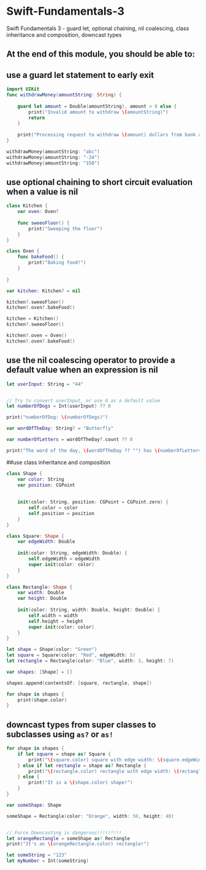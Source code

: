 # Swift-Fundamentals-3
Swift Fundamentals 3 - guard let, optional chaining, nil coalescing, class inheritance and composition, downcast types
## At the end of this module, you should be able to:

## use a guard let statement to early exit
```Swift
import UIKit
func withdrawMoney(amountString: String) {
    
    guard let amount = Double(amountString), amount > 0 else {
        print("Invalid amount to withdraw \(amountString)")
        return
    }
    
    print("Processing request to withdraw \(amount) dollars from bank account.")
}

withdrawMoney(amountString: "abc")
withdrawMoney(amountString: "-34")
withdrawMoney(amountString: "150")
```

## use optional chaining to short circuit evaluation when a value is nil
```Swift
class Kitchen {
    var oven: Oven?
    
    func sweeoFloor() {
        print("Sweeping the floor")
    }
}

class Oven {
    func bakeFood() {
        print("Baking food!")
    }
    
}

var kitchen: Kitchen? = nil

kitchen?.sweeoFloor()
kitchen?.oven?.bakeFood()

kitchen = Kitchen()
kitchen?.sweeoFloor()

kitchen?.oven = Oven()
kitchen?.oven?.bakeFood()
```
## use the nil coalescing operator to provide a default value when an expression is nil
```Swift
let userInput: String = "44"


// Try to convert userInput, or use 0 as a default value
let numberOfDogs = Int(userInput) ?? 0

print("numberOfDog: \(numberOfDogs)")

var wordOfTheDay: String? = "Butterfly"

var numberOfLetters = wordOfTheDay?.count ?? 0

print("The word of the day, \(wordOfTheDay ?? "") has \(numberOfLetters) letters")
```

##use class inheritance and composition
```Swift
class Shape {
    var color: String
    var position: CGPoint
    
    
    init(color: String, position: CGPoint = CGPoint.zero) {
        self.color = color
        self.position = position
    }
}

class Square: Shape {
    var edgeWidth: Double
    
    init(color: String, edgeWidth: Double) {
        self.edgeWidth = edgeWidth
        super.init(color: color)
    }
}

class Rectangle: Shape {
    var width: Double
    var height: Double
    
    init(color: String, width: Double, height: Double) {
        self.width = width
        self.height = height
        super.init(color: color)
    }
}

let shape = Shape(color: "Green")
let square = Square(color: "Red", edgeWidth: 5)
let rectangle = Rectangle(color: "Blue", width: 3, height: 7)

var shapes: [Shape] = []

shapes.append(contentsOf: [square, rectangle, shape])

for shape in shapes {
    print(shape.color)
}
```
## downcast types from super classes to subclasses using `as?` or `as!`
```Swift
for shape in shapes {
    if let square = shape as? Square {
        print("\(square.color) square with edge width: \(square.edgeWidth)")
    } else if let rectangle = shape as? Rectangle {
        print("\(rectangle.color) rectangle with edge width: \(rectangle.width) and height: \(rectangle.height)")
    } else {
        print("It is a \(shape.color) shape!")
    }
}

var someShape: Shape

someShape = Rectangle(color: "Orange", width: 50, height: 40)


// Force Downcasting is dangerous!!!!!!!!!
let orangeRectangle = someShape as! Rectangle
print("It's an \(orangeRectangle.color) rectangle!")

let someString = "123"
let myNumber = Int(someString)
```
